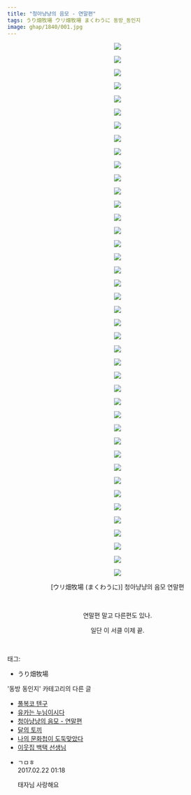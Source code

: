 ```yaml
---
title: "청아냥냥의 음모 - 연말편"
tags: うり畑牧場 ウリ畑牧場 まくわうに 동방_동인지
image: ghap/1840/001.jpg
---
```

<div class="article">
<p style="text-align: center; clear: none; float: none;"><img src="{{ site.nasurl }}/ghap/1840/001.jpg"/></p>
<p style="text-align: center; clear: none; float: none;"><img src="{{ site.nasurl }}/ghap/1840/002.jpg"/></p>
<p style="text-align: center; clear: none; float: none;"><img src="{{ site.nasurl }}/ghap/1840/003.jpg"/></p>
<p style="text-align: center; clear: none; float: none;"><img src="{{ site.nasurl }}/ghap/1840/004.jpg"/></p>
<p style="text-align: center; clear: none; float: none;"><img src="{{ site.nasurl }}/ghap/1840/005.jpg"/></p>
<p style="text-align: center; clear: none; float: none;"><img src="{{ site.nasurl }}/ghap/1840/006.jpg"/></p>
<p style="text-align: center; clear: none; float: none;"><img src="{{ site.nasurl }}/ghap/1840/007.jpg"/></p>
<p style="text-align: center; clear: none; float: none;"><img src="{{ site.nasurl }}/ghap/1840/008.jpg"/></p>
<p style="text-align: center; clear: none; float: none;"><img src="{{ site.nasurl }}/ghap/1840/009.jpg"/></p>
<p style="text-align: center; clear: none; float: none;"><img src="{{ site.nasurl }}/ghap/1840/010.jpg"/></p>
<p style="text-align: center; clear: none; float: none;"><img src="{{ site.nasurl }}/ghap/1840/011.jpg"/></p>
<p style="text-align: center; clear: none; float: none;"><img src="{{ site.nasurl }}/ghap/1840/012.jpg"/></p>
<p style="text-align: center; clear: none; float: none;"><img src="{{ site.nasurl }}/ghap/1840/013.jpg"/></p>
<p style="text-align: center; clear: none; float: none;"><img src="{{ site.nasurl }}/ghap/1840/014.jpg"/></p>
<p style="text-align: center; clear: none; float: none;"><img src="{{ site.nasurl }}/ghap/1840/015.jpg"/></p>
<p style="text-align: center; clear: none; float: none;"><img src="{{ site.nasurl }}/ghap/1840/016.jpg"/></p>
<p style="text-align: center; clear: none; float: none;"><img src="{{ site.nasurl }}/ghap/1840/017.jpg"/></p>
<p style="text-align: center; clear: none; float: none;"><img src="{{ site.nasurl }}/ghap/1840/018.jpg"/></p>
<p style="text-align: center; clear: none; float: none;"><img src="{{ site.nasurl }}/ghap/1840/019.jpg"/></p>
<p style="text-align: center; clear: none; float: none;"><img src="{{ site.nasurl }}/ghap/1840/020.jpg"/></p>
<p style="text-align: center; clear: none; float: none;"><img src="{{ site.nasurl }}/ghap/1840/021.jpg"/></p>
<p style="text-align: center; clear: none; float: none;"><img src="{{ site.nasurl }}/ghap/1840/022.jpg"/></p>
<p style="text-align: center; clear: none; float: none;"><img src="{{ site.nasurl }}/ghap/1840/023.jpg"/></p>
<p style="text-align: center; clear: none; float: none;"><img src="{{ site.nasurl }}/ghap/1840/024.jpg"/></p>
<p style="text-align: center; clear: none; float: none;"><img src="{{ site.nasurl }}/ghap/1840/025.jpg"/></p>
<p style="text-align: center; clear: none; float: none;"><img src="{{ site.nasurl }}/ghap/1840/026.jpg"/></p>
<p style="text-align: center; clear: none; float: none;"><img src="{{ site.nasurl }}/ghap/1840/027.jpg"/></p>
<p style="text-align: center; clear: none; float: none;"><img src="{{ site.nasurl }}/ghap/1840/028.jpg"/></p>
<p style="text-align: center; clear: none; float: none;"><img src="{{ site.nasurl }}/ghap/1840/029.jpg"/></p>
<p style="text-align: center; clear: none; float: none;"><img src="{{ site.nasurl }}/ghap/1840/030.jpg"/></p>
<p style="text-align: center; clear: none; float: none;"><img src="{{ site.nasurl }}/ghap/1840/031.jpg"/></p>
<p style="text-align: center; clear: none; float: none;"><img src="{{ site.nasurl }}/ghap/1840/032.jpg"/></p>
<p style="text-align: center; clear: none; float: none;"><img src="{{ site.nasurl }}/ghap/1840/033.jpg"/></p>
<p style="text-align: center; clear: none; float: none;"><img src="{{ site.nasurl }}/ghap/1840/034.jpg"/></p>
<p style="text-align: center; clear: none; float: none;"><img src="{{ site.nasurl }}/ghap/1840/035.jpg"/></p>
<p style="text-align: center; clear: none; float: none;"><img src="{{ site.nasurl }}/ghap/1840/036.jpg"/></p>
<p style="text-align: center; clear: none; float: none;"><img src="{{ site.nasurl }}/ghap/1840/037.jpg"/></p>
<p style="text-align: center; clear: none; float: none;"><img src="{{ site.nasurl }}/ghap/1840/038.jpg"/></p>
<p style="text-align: center; clear: none; float: none;"><img src="{{ site.nasurl }}/ghap/1840/039.jpg"/></p>
<p style="text-align: center; clear: none; float: none;"><img src="{{ site.nasurl }}/ghap/1840/040.jpg"/></p>
<p style="text-align: center; clear: none; float: none;"><img src="{{ site.nasurl }}/ghap/1840/041.jpg"/></p>
<p style="text-align: center; clear: none; float: none;">[ウリ畑牧場 (まくわうに)] 청아냥냥의 음모 연말편</p>
<p style="text-align: center; clear: none; float: none;"><br/></p>
<p style="text-align: center; clear: none; float: none;">연말편 말고 다른편도 있나.</p>
<p style="text-align: center; clear: none; float: none;">일단 이 서클 이제 끝.</p>
<p><br/></p>
</div><div class="tagTrail">
<p>태그: </p>
<ul>
<li>うり畑牧場</li>
</ul>
</div><div class="another">
<p>'동방 동인지' 카테고리의 다른 글</p>
<ul>
<li><a href="/2016-08-26-ghap_1842">풀복코 텐구</a></li>
<li><a href="/2016-08-26-ghap_1841">유카는 누님이시다</a></li>
<li><a href="/2016-08-26-ghap_1840">청아냥냥의 음모 - 연말편</a></li>
<li><a href="/2016-08-26-ghap_1839">달의 토끼</a></li>
<li><a href="/2016-08-26-ghap_1838">나의 문화첩이 도둑맞았다</a></li>
<li><a href="/2016-08-26-ghap_1837">이웃집 백택 선생님</a></li>
</ul>
</div><div class="cb_module cb_fluid">
<div class="cb_wrt cb_profile">
<div class="comment">
<ul>
<li class="cb_thumb_off" id="comment14921781">
<div class="cb_comment_area">
<div class="cb_info_area">
<div class="cb_section">
<span class="cb_nick_name">ㄱㅁㅎ</span>
</div>
<div class="cb_section">
<span class="cb_date">2017.02.22 01:18 </span>
</div>
</div>
<div class="cb_dsc_comment">
<p class="cb_dsc">
											태자님 사랑해요
										</p>
</div>
</div></li>
</ul>
</div>
</div><!-- commentList close -->
</div>